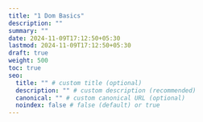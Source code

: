 ```yaml
---
title: "1 Dom Basics"
description: ""
summary: ""
date: 2024-11-09T17:12:50+05:30
lastmod: 2024-11-09T17:12:50+05:30
draft: true
weight: 500
toc: true
seo:
  title: "" # custom title (optional)
  description: "" # custom description (recommended)
  canonical: "" # custom canonical URL (optional)
  noindex: false # false (default) or true
---
```

